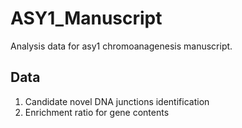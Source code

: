 # ASY1_Manuscript
Analysis data for asy1 chromoanagenesis manuscript.

## Data ##
1. Candidate novel DNA junctions identification
2. Enrichment ratio for gene contents
